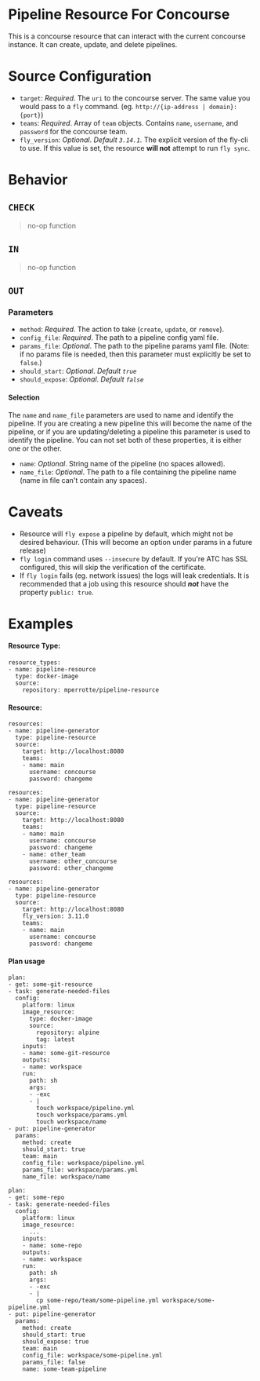 # Pipeline Resource For Concourse

This is a concourse resource that can interact with the current concourse instance.
It can create, update, and delete pipelines.

# Source Configuration
* `target`: _Required_. The `uri` to the concourse server. The same value you would pass to a `fly` command. (eg. `http://{ip-address | domain}:{port}`)
* `teams`: _Required_. Array of `team` objects. Contains `name`, `username`, and `password` for the concourse team.
* `fly_version`: _Optional_. _Default `3.14.1`._ The explicit version of the fly-cli to use. If this value is set, the resource **will not** attempt to run `fly sync`.

# Behavior

## `CHECK`
> no-op function
## `IN`
> no-op function
## `OUT`

### Parameters
* `method`: _Required_. The action to take (`create`, `update`, or `remove`).
* `config_file`: _Required_. The path to a pipeline config yaml file.
* `params_file`: _Optional_. The path to the pipeline params yaml file. (Note: if no params file is needed, then this parameter must explicitly be set to `false`.)
* `should_start`: _Optional_. _Default `true`_
* `should_expose`: _Optional_. _Default `false`_

#### Selection
The `name` and `name_file` parameters are used to name and identify the pipeline. If you are creating a new pipeline this will become the name of the pipeline, or if you are updating/deleting a pipeline this parameter is used to identify the pipeline. You can not set both of these properties, it is either one or the other.

* `name`: _Optional_. String name of the pipeline (no spaces allowed).
* `name_file`: _Optional_. The path to a file containing the pipeline name (name in file can't contain any spaces).

# Caveats
- Resource will `fly expose` a pipeline by default, which might not be desired behaviour. (This will become an option under params in a future release)
- `fly login` command uses `--insecure` by default. If you're ATC has SSL configured, this will skip the verification of the certificate.
- If `fly login` fails (eg. network issues) the logs will leak credentials. It is recommended that a job using this resource should _**not**_ have the property `public: true`.

# Examples
#### Resource Type:
```
resource_types:
- name: pipeline-resource
  type: docker-image
  source:
    repository: mperrotte/pipeline-resource
```

#### Resource:
```
resources:
- name: pipeline-generator
  type: pipeline-resource
  source:
    target: http://localhost:8080
    teams:
    - name: main
      username: concourse
      password: changeme
```

```
resources:
- name: pipeline-generator
  type: pipeline-resource
  source:
    target: http://localhost:8080
    teams:
    - name: main
      username: concourse
      password: changeme
    - name: other_team
      username: other_concourse
      password: other_changeme
```

```
resources:
- name: pipeline-generator
  type: pipeline-resource
  source:
    target: http://localhost:8080
    fly_version: 3.11.0
    teams:
    - name: main
      username: concourse
      password: changeme
```

#### Plan usage
```
plan:
- get: some-git-resource
- task: generate-needed-files
  config:
    platform: linux
    image_resource:
      type: docker-image
      source:
        repository: alpine
        tag: latest
    inputs:
    - name: some-git-resource
    outputs:
    - name: workspace
    run:
      path: sh
      args:
      - -exc
      - |
        touch workspace/pipeline.yml
        touch workspace/params.yml
        touch workspace/name
- put: pipeline-generator
  params:
    method: create
    should_start: true
    team: main
    config_file: workspace/pipeline.yml
    params_file: workspace/params.yml
    name_file: workspace/name
```

```
plan:
- get: some-repo
- task: generate-needed-files
  config:
    platform: linux
    image_resource:
      ...
    inputs:
    - name: some-repo
    outputs:
    - name: workspace
    run:
      path: sh
      args:
      - -exc
      - |
        cp some-repo/team/some-pipeline.yml workspace/some-pipeline.yml
- put: pipeline-generator
  params:
    method: create
    should_start: true
    should_expose: true
    team: main
    config_file: workspace/some-pipeline.yml
    params_file: false
    name: some-team-pipeline
```